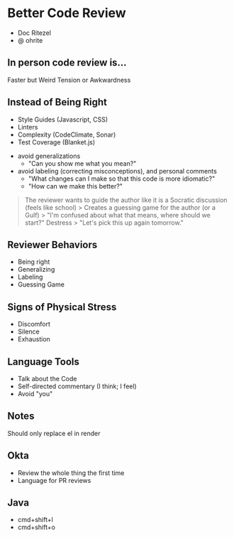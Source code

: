 # Better Code Review

- Doc Ritezel 
- @ ohrite

## In person code review is...

Faster
but
Weird Tension or Awkwardness

## Instead of Being Right

- Style Guides (Javascript, CSS)
- Linters
- Complexity (CodeClimate, Sonar)
- Test Coverage (Blanket.js)

* avoid generalizations
	* "Can you show me what you mean?"
* avoid labeling (correcting misconceptions), and personal comments
	* "What changes can I make so that this code is more idiomatic?"
	* "How can we make this better?"

> The reviewer wants to guide the author like it is a Socratic discussion (feels like school)
	> Creates a guessing game for the author (or a Gulf)
	> "I'm confused about what that means, where should we start?"
> Destress
	> "Let's pick this up again tomorrow."

## Reviewer Behaviors

- Being right
- Generalizing
- Labeling
- Guessing Game

## Signs of Physical Stress

- Discomfort
- Silence
- Exhaustion

## Language Tools

- Talk about the Code
- Self-directed commentary (I think; I feel)
- Avoid "you"

## Notes

Should only replace el in render

## Okta

- Review the whole thing the first time
- Language for PR reviews

## Java

- cmd+shift+l
- cmd+shift+o
